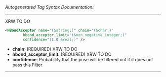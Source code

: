 <!-- THIS IS AN AUTOGENERATED FILE: Don't edit it directly, instead change the schema definition in the code itself. -->

_Autogenerated Tag Syntax Documentation:_

---
XRW TO DO

```xml
<HBondAcceptor name="(&string;)" chain="(&char;)"
        hbond_acceptor_limit="(&non_negative_integer;)"
        confidence="(1.0 &real;)" />
```

-   **chain**: (REQUIRED) XRW TO DO
-   **hbond_acceptor_limit**: (REQUIRED) XRW TO DO
-   **confidence**: Probability that the pose will be filtered out if it does not pass this Filter

---
